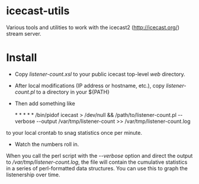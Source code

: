 # icecast-utils
Various tools and utilities to work with the icecast2 (<http://icecast.org/>) stream server.

# Install
  * Copy *listener-count.xsl* to your public icecast top-level *web* directory.
  * After local modifications (IP address or hostname, etc.), copy *listener-count.pl* to a directory in your ${PATH}
  * Then add something like

    \* \* \* \* \* /bin/pidof icecast > /dev/null && /path/to/listener-count.pl --verbose --output /var/tmp/listener-count >> /var/tmp/listener-count.log

  to your local crontab to snag statistics once per minute.
  * Watch the numbers roll in.

When you call the perl script with the *--verbose* option and direct the output to */var/tmp/listener-count.log*, the file will contain the cumulative statistics in a series of perl-formatted data structures. You can use this to graph the listenership over time.
